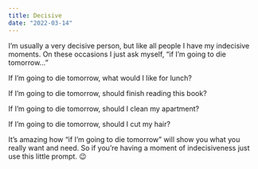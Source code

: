 ```yaml
---
title: Decisive
date: "2022-03-14"
---
```


I’m usually a very decisive person, but like all people I have my indecisive moments. On these occasions I just ask myself, “if I’m going to die tomorrow…” 

If I’m going to die tomorrow, what would I like for lunch?

If I’m going to die tomorrow, should finish reading this book?

If I’m going to die tomorrow, should I clean my apartment?

If I’m going to die tomorrow, should I cut my hair?

It’s amazing how “if I’m going to die tomorrow” will show you what you really want and need. So if you’re having a moment of indecisiveness just use this little prompt. 😉

